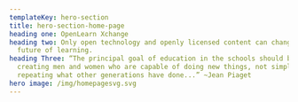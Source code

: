 ```yaml
---
templateKey: hero-section
title: hero-section-home-page
heading one: OpenLearn Xchange
heading two: Only open technology and openly licensed content can change the
  future of learning.
heading Three: “The principal goal of education in the schools should be
  creating men and women who are capable of doing new things, not simply
  repeating what other generations have done...” ~Jean Piaget
hero image: /img/homepagesvg.svg
---
```

